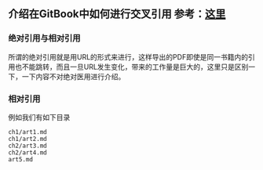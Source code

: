 ## 介绍在GitBook中如何进行交叉引用 参考：[这里](https://seadude.gitbooks.io/learn-gitbook/content/)

### 绝对引用与相对引用
所谓的绝对引用就是用URL的形式来进行，这样导出的PDF即使是同一书籍内的引用也不能跳转，而且一旦URL发生变化，带来的工作量是巨大的，这里只是区别一下，一下内容不对绝对医用进行介绍。

### 相对引用
例如我们有如下目录
```
ch1/art1.md
ch1/art2.md
ch2/art3.md
ch2/art4.md
art5.md
```